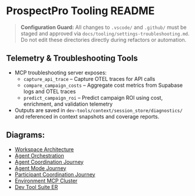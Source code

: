 # ProspectPro Tooling README

> **Configuration Guard:** All changes to `.vscode/` and `.github/` must be staged and approved via `docs/tooling/settings-troubleshooting.md`. Do not edit these directories directly during refactors or automation.

## Telemetry & Troubleshooting Tools

- MCP troubleshooting server exposes:
  - `capture_api_trace` – Capture OTEL traces for API calls
  - `compare_campaign_costs` – Aggregate cost metrics from Supabase logs and OTEL traces
  - `predict_campaign_roi` – Predict campaign ROI using cost, enrichment, and validation telemetry
- Outputs are saved in `dev-tools/context/session_store/diagnostics/` and referenced in context snapshots and coverage reports.

## Diagrams:

- [Workspace Architecture](workspace-architecture.mmd)
- [Agent Orchestration](agent-orchestration.mmd)
- [Agent Coordination Journey](end-state/agent-coordination-flow.mmd)
- [Agent Mode Journey](end-state/agent-mode-flow.mmd)
- [Participant Coordination Journey](end-state/participant-coordination-flow.mmd)
- [Environment MCP Cluster](end-state/environment-mcp-cluster.mmd)
- [Dev Tool Suite ER](end-state/dev-tool-suite-ER.mmd)
